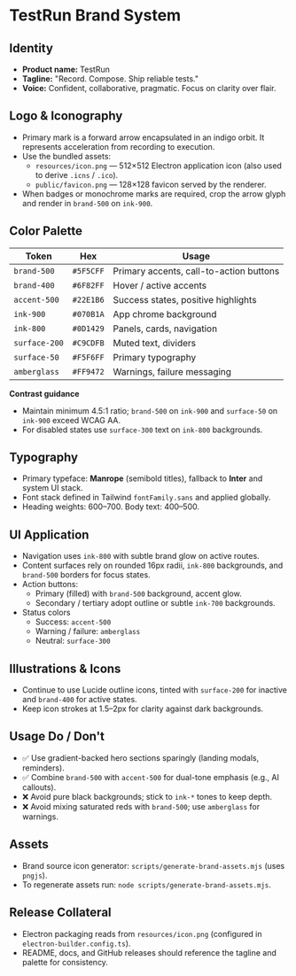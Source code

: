 # TestRun Brand System

## Identity
- **Product name:** TestRun
- **Tagline:** "Record. Compose. Ship reliable tests."
- **Voice:** Confident, collaborative, pragmatic. Focus on clarity over flair.

## Logo & Iconography
- Primary mark is a forward arrow encapsulated in an indigo orbit. It represents acceleration from recording to execution.
- Use the bundled assets:
  - `resources/icon.png` — 512×512 Electron application icon (also used to derive `.icns` / `.ico`).
  - `public/favicon.png` — 128×128 favicon served by the renderer.
- When badges or monochrome marks are required, crop the arrow glyph and render in `brand-500` on `ink-900`.

## Color Palette
| Token | Hex | Usage |
| ----- | --- | ----- |
| `brand-500` | `#5F5CFF` | Primary accents, call-to-action buttons |
| `brand-400` | `#6F82FF` | Hover / active accents |
| `accent-500` | `#22E1B6` | Success states, positive highlights |
| `ink-900` | `#070B1A` | App chrome background |
| `ink-800` | `#0D1429` | Panels, cards, navigation |
| `surface-200` | `#C9CDFB` | Muted text, dividers |
| `surface-50` | `#F5F6FF` | Primary typography |
| `amberglass` | `#FF9472` | Warnings, failure messaging |

**Contrast guidance**
- Maintain minimum 4.5:1 ratio; `brand-500` on `ink-900` and `surface-50` on `ink-900` exceed WCAG AA.
- For disabled states use `surface-300` text on `ink-800` backgrounds.

## Typography
- Primary typeface: **Manrope** (semibold titles), fallback to **Inter** and system UI stack.
- Font stack defined in Tailwind `fontFamily.sans` and applied globally.
- Heading weights: 600–700. Body text: 400–500.

## UI Application
- Navigation uses `ink-800` with subtle brand glow on active routes.
- Content surfaces rely on rounded 16px radii, `ink-800` backgrounds, and `brand-500` borders for focus states.
- Action buttons:
  - Primary (filled) with `brand-500` background, accent glow.
  - Secondary / tertiary adopt outline or subtle `ink-700` backgrounds.
- Status colors
  - Success: `accent-500`
  - Warning / failure: `amberglass`
  - Neutral: `surface-300`

## Illustrations & Icons
- Continue to use Lucide outline icons, tinted with `surface-200` for inactive and `brand-400` for active states.
- Keep icon strokes at 1.5–2px for clarity against dark backgrounds.

## Usage Do / Don't
- ✅ Use gradient-backed hero sections sparingly (landing modals, reminders).
- ✅ Combine `brand-500` with `accent-500` for dual-tone emphasis (e.g., AI callouts).
- ❌ Avoid pure black backgrounds; stick to `ink-*` tones to keep depth.
- ❌ Avoid mixing saturated reds with `brand-500`; use `amberglass` for warnings.

## Assets
- Brand source icon generator: `scripts/generate-brand-assets.mjs` (uses `pngjs`).
- To regenerate assets run: `node scripts/generate-brand-assets.mjs`.

## Release Collateral
- Electron packaging reads from `resources/icon.png` (configured in `electron-builder.config.ts`).
- README, docs, and GitHub releases should reference the tagline and palette for consistency.
